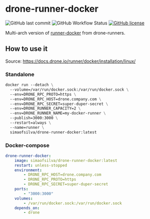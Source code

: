 # drone-runner-docker

![GitHub last commit](https://img.shields.io/github/last-commit/simao-silva/drone-runner-docker?style=for-the-badge)
![GitHub Workflow Status](https://img.shields.io/github/actions/workflow/status/simao-silva/drone-runner-docker/docker-build-and-push.yml?style=for-the-badge)
[![GitHub license](https://img.shields.io/github/license/simao-silva/drone-runner-docker?style=for-the-badge)](https://github.com/simao-silva/drone-runner-docker/blob/main/LICENSE)

Multi-arch version of [runner-docker](https://github.com/drone-runners/drone-runner-docker) from drone-runners. 


## How to use it
Source: <https://docs.drone.io/runner/docker/installation/linux/>

### Standalone
```dockerfile
docker run --detach \
  --volume=/var/run/docker.sock:/var/run/docker.sock \
  --env=DRONE_RPC_PROTO=https \
  --env=DRONE_RPC_HOST=drone.company.com \
  --env=DRONE_RPC_SECRET=super-duper-secret \
  --env=DRONE_RUNNER_CAPACITY=2 \
  --env=DRONE_RUNNER_NAME=my-docker-runner \
  --publish=3000:3000 \
  --restart=always \
  --name=runner \
  simaofsilva/drone-runner-docker:latest
```

### Docker-compose

```yaml
drone-runner-docker:
    image: simaofsilva/drone-runner-docker:latest
    restart: unless-stopped
    environment:
        - DRONE_RPC_HOST=drone.company.com
        - DRONE_RPC_PROTO=https
        - DRONE_RPC_SECRET=super-duper-secret
    ports:
        - "3000:3000"
    volumes:
        - /var/run/docker.sock:/var/run/docker.sock
    depends_on:
        - drone
```
